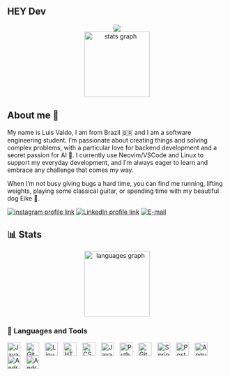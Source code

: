 ## HEY Dev

<div align="center">
  <img src="https://readme-typing-svg.demolab.com/?lines=$+Hey,+Luis+here+:)&font=Fira%20Code&center=true&width=440&height=45&color=09e611&vCenter=true&pause=10&size=22" />
</div>



<div align="center">
  <img src="https://github-readme-stats.vercel.app/api?username=luisvso&hide_title=false&hide_rank=false&show_icons=true&include_all_commits=true&count_private=true&disable_animations=false&theme=dracula&locale=en&hide_border=false" height="150" alt="stats graph"  />
</div>


## About me 🤠
My name is Luis Valdo, I am from Brazil 🇧🇷 and I am a software engineering student. I’m passionate about creating things and solving complex problems, with a particular love for backend development and a secret passion for AI 🤖. I currently use Neovim/VSCode and Linux to support my everyday development, and I’m always eager to learn and embrace any challenge that comes my way.

When I’m not busy giving bugs a hard time, you can find me running, lifting weights, playing some classical guitar, or spending time with my beautiful dog Eike 🐶.




[![instagram profile link](https://img.shields.io/badge/Instagram-E4405F?style=for-the-badge&logo=instagram&logoColor=white)](https://www.instagram.com/luissvaldo/)
[![LinkedIn profile link](https://img.shields.io/badge/LinkedIn-0A66C2?style=for-the-badge&logo=linkedin&logoColor=white)](https://www.linkedin.com/in/luisvaldo)
[![E-mail](https://img.shields.io/badge/Email-D14836?style=for-the-badge&logo=gmail&logoColor=white)](mailto:luisvso.dev@gmail.com)


## 📊 Stats
<div align="center">
  <img src="https://github-readme-stats.vercel.app/api/top-langs?username=luisvso&locale=en&hide_title=false&layout=compact&card_width=320&langs_count=5&theme=dracula&hide_border=false" height="150" alt="languages graph"  />
</div>


### 🧰 Languages and Tools
          
<img align="left" alt="Java" width="30px" style="padding-right:10px;" src="https://cdn.jsdelivr.net/gh/devicons/devicon@latest/icons/java/java-original.svg"/>
<img align="left" alt="Git" width="30px" style="padding-right:10px;" src="https://cdn.jsdelivr.net/gh/devicons/devicon/icons/git/git-original.svg" />
<img align="left" alt="Linux" width="30px" style="padding-right:10px;" src="https://cdn.jsdelivr.net/gh/devicons/devicon/icons/linux/linux-original.svg" />
<img align="left" alt="HTML" width="30px" style="padding-right:10px;" src="https://cdn.jsdelivr.net/gh/devicons/devicon/icons/html5/html5-plain.svg" />
<img align="left" alt="CSS" width="30px" style="padding-right:10px;" src="https://cdn.jsdelivr.net/gh/devicons/devicon/icons/css3/css3-plain.svg" />
<img align="left" alt="JavaScript" width="30px" style="padding-right:10px;" src="https://cdn.jsdelivr.net/gh/devicons/devicon/icons/javascript/javascript-plain.svg" />
<img align="left" alt="Python" width="30px" style="padding-right:10px;" src="https://cdn.jsdelivr.net/gh/devicons/devicon/icons/python/python-plain.svg" />
<img align="left" alt="GitHub" width="30px" style="padding-right:10px;" src="https://cdn.jsdelivr.net/gh/devicons/devicon/icons/github/github-original.svg" />
<img align="left" alt="SpringBoot" width="30px" style="padding-right:10px;" src="https://cdn.jsdelivr.net/gh/devicons/devicon@latest/icons/spring/spring-original.svg" />
<img align="left" alt="PostgreSQL" width="30px" style="padding-right:10px;"  src="https://cdn.jsdelivr.net/gh/devicons/devicon@latest/icons/postgresql/postgresql-original.svg" />
<img align="left" alt="Angular" width="30px" style="padding-right:10px;" src="https://cdn.jsdelivr.net/gh/devicons/devicon@latest/icons/angular/angular-original.svg" />
<img align="left" alt="AndroidStudio" width="30px" style="padding-right:10px;" src="https://cdn.jsdelivr.net/gh/devicons/devicon@latest/icons/androidstudio/androidstudio-original.svg" />
<img align="left" alt="AndroidStudio" width="30px" style="padding-right:10px;" src="https://cdn.jsdelivr.net/gh/devicons/devicon@latest/icons/mysql/mysql-original.svg" />   
<br />




<!--
**LuisVvS/LuisVvS** is a ✨ _special_ ✨ repository because its `README.md` (this file) appears on your GitHub profile.

Here are some ideas to get you started:


- 🔭 I’m currently working on ...
- 🌱 I’m currently learning ...
- 👯 I’m looking to collaborate on ...
- 🤔 I’m looking for help with ...
- 💬 Ask me about ...
- 📫 How to reach me: ...
- 😄 Pronouns: ...
- ⚡ Fun fact: ...
-->
